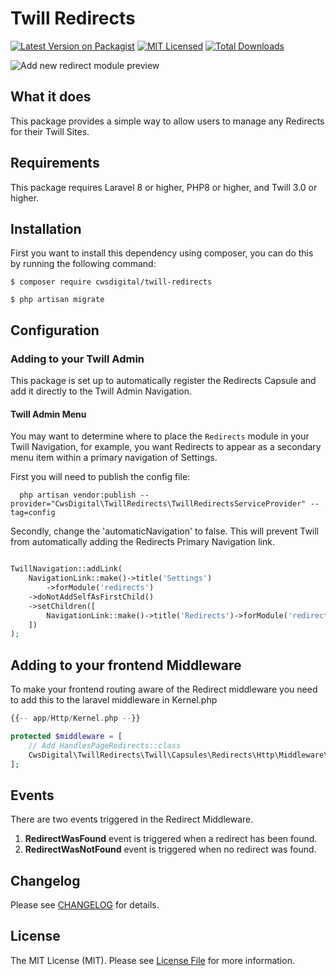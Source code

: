 # Twill Redirects

[![Latest Version on Packagist](https://img.shields.io/packagist/v/cwsdigital/twill-redirects.svg?style=flat-square)](https://packagist.org/packages/cwsdigital/twill-redirects)
[![MIT Licensed](https://img.shields.io/badge/license-MIT-brightgreen.svg?style=flat-square)](LICENSE.md)
[![Total Downloads](https://img.shields.io/packagist/dt/cwsdigital/twill-redirects.svg?style=flat-square)](https://packagist.org/packages/cwsdigital/twill-redirects)

![Add new redirect module preview](https://github.com/cwsdigital/twill-redirects/blob/main/Twill-Redirects-Preview.png)

## What it does
This package provides a simple way to allow users to manage any Redirects for their Twill Sites.

## Requirements
This package requires Laravel 8 or higher, PHP8 or higher, and Twill 3.0 or higher.

## Installation

First you want to install this dependency using composer, you can do this by running the following command:

```shell script
$ composer require cwsdigital/twill-redirects
```

```shell script
$ php artisan migrate
```

## Configuration

### Adding to your Twill Admin

This package is set up to automatically register the Redirects Capsule and add it directly to the Twill Admin Navigation.

#### Twill Admin Menu

You may want to determine where to place the `Redirects` module in your Twill Navigation, for example, you want Redirects to appear
as a secondary menu item within a primary navigation of Settings.

First you will need to publish the config file:

```shell script
  php artisan vendor:publish --provider="CwsDigital\TwillRedirects\TwillRedirectsServiceProvider" --tag=config
```
Secondly, change the 'automaticNavigation' to false. This will prevent Twill from automatically adding the Redirects Primary Navigation link.

```php

TwillNavigation::addLink(
    NavigationLink::make()->title('Settings')
        ->forModule('redirects')
    ->doNotAddSelfAsFirstChild()
    ->setChildren([
        NavigationLink::make()->title('Redirects')->forModule('redirects'),
    ])
);
```

## Adding to your frontend Middleware
To make your frontend routing aware of the Redirect middleware you need to add this to the laravel middleware in Kernel.php

```php
{{-- app/Http/Kernel.php --}}

protected $middleware = [
    // Add HandlesPageRedirects::class
    CwsDigital\TwillRedirects\Twill\Capsules\Redirects\Http\Middleware\HandlesPageRedirects::class,
];
```

## Events

There are two events triggered in the Redirect Middleware.

1. **RedirectWasFound** event is triggered when a redirect has been found.
2. **RedirectWasNotFound** event is triggered when no redirect was found.

## Changelog

Please see [CHANGELOG](CHANGELOG.md) for details.

## License

The MIT License (MIT). Please see [License File](LICENSE.md) for more information.